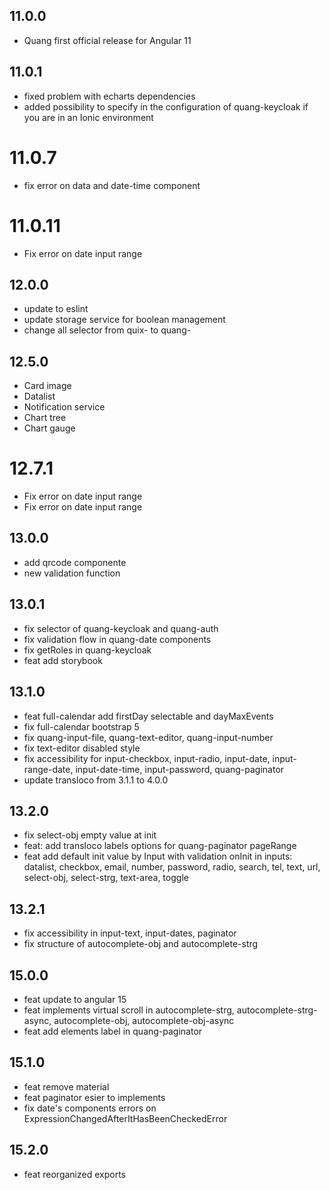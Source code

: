 ## 11.0.0

- Quang first official release for Angular 11

## 11.0.1

- fixed problem with echarts dependencies
- added possibility to specify in the configuration of quang-keycloak if you are in an Ionic environment

# 11.0.7

- fix error on data and date-time component

# 11.0.11

- Fix error on date input range

## 12.0.0

- update to eslint
- update storage service for boolean management
- change all selector from quix- to quang-

## 12.5.0

- Card image
- Datalist
- Notification service
- Chart tree
- Chart gauge

# 12.7.1

- Fix error on date input range
- Fix error on date input range

## 13.0.0

- add qrcode componente
- new validation function

## 13.0.1

- fix selector of quang-keycloak and quang-auth
- fix validation flow in quang-date components
- fix getRoles in quang-keycloak
- feat add storybook

## 13.1.0

- feat full-calendar add firstDay selectable and dayMaxEvents
- fix full-calendar bootstrap 5
- fix quang-input-file, quang-text-editor, quang-input-number
- fix text-editor disabled style
- fix accessibility for input-checkbox, input-radio, input-date, input-range-date, input-date-time, input-password, quang-paginator
- update transloco from 3.1.1 to 4.0.0

## 13.2.0

- fix select-obj empty value at init
- feat: add transloco labels options for quang-paginator pageRange
- feat add default init value by Input with validation onInit in inputs: datalist, checkbox, email, number, password, radio, search, tel, text, url, select-obj, select-strg, text-area, toggle

## 13.2.1

- fix accessibility in input-text, input-dates, paginator
- fix structure of autocomplete-obj and autocomplete-strg

## 15.0.0

- feat update to angular 15
- feat implements virtual scroll in autocomplete-strg, autocomplete-strg-async, autocomplete-obj, autocomplete-obj-async
- feat add elements label in quang-paginator

## 15.1.0

- feat remove material
- feat paginator esier to implements
- fix date's components errors on ExpressionChangedAfterItHasBeenCheckedError

## 15.2.0

- feat reorganized exports
